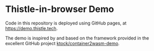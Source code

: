 # Thistle-in-browser Demo

Code in this repository is deployed using GitHub pages, at
<https://demo.thistle.tech>.

The demo is inspired by and based on the framework provided in the excellent
GitHub project
[ktock/container2wasm-demo](https://github.com/ktock/container2wasm-demo).

